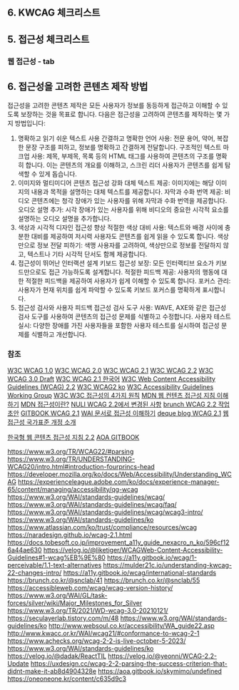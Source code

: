 ## 6. KWCAG 체크리스트

## 5. 접근성 체크리스트
### 웹 접근성 - tab


## 6. 접근성을 고려한 콘텐츠 제작 방법
접근성을 고려한 콘텐츠 제작은 모든 사용자가 정보를 동등하게 접근하고 이해할 수 있도록 보장하는 것을 목표로 합니다. 다음은 접근성을 고려하여 콘텐츠를 제작하는 몇 가지 방법입니다:

1. 명확하고 읽기 쉬운 텍스트 사용
간결하고 명확한 언어 사용: 전문 용어, 약어, 복잡한 문장 구조를 피하고, 정보를 명확하고 간결하게 전달합니다.
구조적인 텍스트 마크업 사용: 제목, 부제목, 목록 등의 HTML 태그를 사용하여 콘텐츠의 구조를 명확히 합니다. 이는 콘텐츠의 개요를 이해하고, 스크린 리더 사용자가 콘텐츠를 쉽게 탐색할 수 있게 돕습니다.
2. 이미지와 멀티미디어 콘텐츠 접근성 강화
대체 텍스트 제공: 이미지에는 해당 이미지의 내용과 목적을 설명하는 대체 텍스트를 제공합니다.
자막과 수화 번역 제공: 비디오 콘텐츠에는 청각 장애가 있는 사용자를 위해 자막과 수화 번역을 제공합니다.
오디오 설명 추가: 시각 장애가 있는 사용자를 위해 비디오의 중요한 시각적 요소를 설명하는 오디오 설명을 추가합니다.
3. 색상과 시각적 디자인 접근성 향상
적절한 색상 대비 사용: 텍스트와 배경 사이에 충분한 대비를 제공하여 저시력 사용자도 콘텐츠를 쉽게 읽을 수 있도록 합니다.
색상만으로 정보 전달 피하기: 색맹 사용자를 고려하여, 색상만으로 정보를 전달하지 않고, 텍스트나 기타 시각적 단서도 함께 제공합니다.
4. 접근성이 뛰어난 인터랙션 설계
키보드 접근성 보장: 모든 인터랙티브 요소가 키보드만으로도 접근 가능하도록 설계합니다.
적절한 피드백 제공: 사용자의 행동에 대한 적절한 피드백을 제공하여 사용자가 쉽게 이해할 수 있도록 합니다.
포커스 관리: 사용자가 현재 위치를 쉽게 파악할 수 있도록 키보드 포커스를 명확하게 표시합니다.
5. 접근성 검사와 사용자 피드백
접근성 검사 도구 사용: WAVE, AXE와 같은 접근성 검사 도구를 사용하여 콘텐츠의 접근성 문제를 식별하고 수정합니다.
사용자 테스트 실시: 다양한 장애를 가진 사용자들을 포함한 사용자 테스트를 실시하여 접근성 문제를 식별하고 개선합니다.

### 참조
[W3C WCAG 1.0](https://www.w3.org/TR/WCAG10/)
[W3C WCAG 2.0](https://www.w3.org/TR/WCAG20/)
[W3C WCAG 2.1](https://www.w3.org/TR/WCAG21/)
[W3C WCAG 2.2](https://www.w3.org/TR/WCAG22/)
[W3C WCAG 3.0 Draft](https://www.w3.org/TR/2021/WD-wcag-3.0-20210121/)
[W3C WCAG 2.1 한국어](http://www.kwacc.or.kr/WAI/wcag21/)
[W3C Web Content Accessibility Guidelines (WCAG) 2.2](https://www.w3.org/TR/WCAG22/)
[W3C WCAG2 ko](https://www.w3.org/WAI/standards-guidelines/ko#wcag2)
[W3C Accessibility Guidelines Working Group](https://www.w3.org/WAI/GL/)
[W3C W3C 접근성의 4가지 원칙](https://www.w3.org/TR/UNDERSTANDING-WCAG20/intro.html#introduction-fourprincs-head)
[MDN 웹 컨텐츠 접근성 지침 이해하기](https://developer.mozilla.org/ko/docs/Web/Accessibility/Understanding_WCAG)
[MDN 접근성이란?](https://developer.mozilla.org/ko/docs/Learn/Accessibility/What_is_accessibility#accessibility_guidelines_and_the_law)
[NULI WCAG 2.2에서 변경된 사항](https://nuli.navercorp.com/community/article/1133181)
[brunch WCAG 2.2 작업 초안](https://brunch.co.kr/@snclab/55)
[GITBOOK WCAG 2.1](https://a11y.gitbook.io/wcag/international-standards)
[WAI 문서로 접근성 이해하기](https://iyu88.github.io//a11y/2023/12/24/web-accessibility-1.html)
[deque blog WCAG 2.1](https://www.deque.com/blog/wcag-2-1-what-is-next-for-accessibility-guidelines/)
[웹접근성 국가표준 개정 소개](https://seculayerlab.tistory.com/m/48)

[한국형 웹 콘텐츠 접근성 지침 2.2](https://www.samsungfashion.com/webacc.do)
[AOA GITBOOK](https://aoa.gitbook.io/skymimo/undefined)



https://www.w3.org/TR/WCAG22/#parsing
https://www.w3.org/TR/UNDERSTANDING-WCAG20/intro.html#introduction-fourprincs-head
https://developer.mozilla.org/ko/docs/Web/Accessibility/Understanding_WCAG
https://experienceleague.adobe.com/ko/docs/experience-manager-65/content/managing/accessibility/qg-wcag
https://www.w3.org/WAI/standards-guidelines/wcag/
https://www.w3.org/WAI/standards-guidelines/wcag/faq/
https://www.w3.org/WAI/standards-guidelines/wcag/wcag3-intro/
https://www.w3.org/WAI/standards-guidelines/ko
https://www.atlassian.com/ko/trust/compliance/resources/wcag
https://naradesign.github.io/wcag-2.1.html
https://docs.tobesoft.co.jp/improvement_a11y_guide_nexacro_n_ko/596cf126a44ae630
https://velog.io/@liketiger/WCAGWeb-Content-Accessibility-Guidelines#1-wcag%EB%9E%80
https://a11y.gitbook.io/wcag/1-perceivable/1.1-text-alternatives
https://mulder21c.io/understanding-kwcag-22-changes-intro/
https://a11y.gitbook.io/wcag/international-standards
https://brunch.co.kr/@snclab/41
https://brunch.co.kr/@snclab/55
https://accessibleweb.com/wcag/wcag-version-history/
https://www.w3.org/WAI/GL/task-forces/silver/wiki/Major_Milestones_for_Silver
https://www.w3.org/TR/2021/WD-wcag-3.0-20210121/
https://seculayerlab.tistory.com/m/48
https://www.w3.org/WAI/standards-guidelines/ko
http://www.websoul.co.kr/accessibility/WA_guide22.asp
http://www.kwacc.or.kr/WAI/wcag21/#conformance-to-wcag-2-1
https://www.achecks.org/wcag-2-2-is-live-october-5-2023/
https://www.w3.org/WAI/standards-guidelines/ko
https://velog.io/@dadak/ReactTIL
https://velog.io/@yeonni/WCAG-2.2-Update
https://uxdesign.cc/wcag-2-2-parsing-the-success-criterion-that-didnt-make-it-ab8d4904328e
https://aoa.gitbook.io/skymimo/undefined
https://oneoneone.kr/content/c635d9c3












